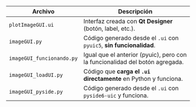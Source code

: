 | Archivo                    | Descripción                                                          |
| -------------------------- | -------------------------------------------------------------------- |
| `plotImageGUI.ui`           | Interfaz creada con **Qt Designer** (botón, label, etc.).            |
| `imageGUI.py`             | Código generado desde el `.ui` con `pyuic5`, **sin funcionalidad**.  |
| `imageGUI_funcionando.py` | Igual que el anterior (pyuic), pero con la funcionalidad del botón agregada. |
| `imageGUI_loadUI.py`      | Código que **carga el `.ui` directamente** en Python y funciona.     |
| `imageGUI_pyside.py`      | Código generado desde el `.ui` con `pyside6-uic` y funciona.     |
